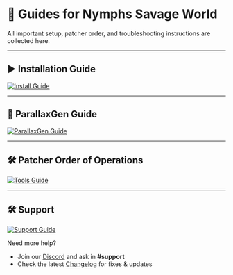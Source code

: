 # 📘 Guides for Nymphs Savage World

All important setup, patcher order, and troubleshooting instructions are collected here.

---

## ▶️ Installation Guide
[![Install Guide](https://img.shields.io/badge/Installation-Guide?style=flat-square&logo=wabbajack&logoColor=white&labelColor=006400&color=228B22)](./INSTALLATION.md)

---

## 🌌 ParallaxGen Guide
[![ParallaxGen Guide](https://img.shields.io/badge/ParallaxGen-Setup?style=flat-square&logo=shaderlight&logoColor=white&labelColor=006400&color=228B22)](./PARALLAXGEN.md)

---

## 🛠 Patcher Order of Operations
[![Tools Guide](https://img.shields.io/badge/Tools-Patcher_Order?style=flat-square&logo=readthedocs&logoColor=white&labelColor=006400&color=228B22)](./TOOLS.md)

---

## 🛠 Support
[![Support Guide](https://img.shields.io/badge/Support-Help?style=flat-square&logo=githubsponsors&logoColor=white&labelColor=194d00&color=1a751a)](./SUPPORT.md)

Need more help?  
- Join our [Discord](https://discord.gg/ezJVqBJvVj) and ask in **#support**  
- Check the latest [Changelog](./CHANGELOG.md) for fixes & updates
